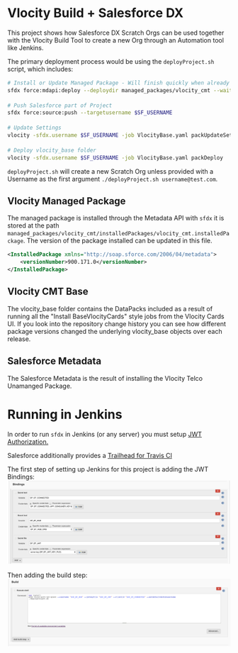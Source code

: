 # Vlocity Build + Salesforce DX
This project shows how Salesforce DX Scratch Orgs can be used together with the Vlocity Build Tool to create a new Org through an Automation tool like Jenkins.

The primary deployment process would be using the `deployProject.sh` script, which includes:

```bash
# Install or Update Managed Package - Will finish quickly when already correct version
sfdx force:mdapi:deploy --deploydir managed_packages/vlocity_cmt --wait -1 --targetusername $SF_USERNAME

# Push Salesforce part of Project
sfdx force:source:push --targetusername $SF_USERNAME

# Update Settings
vlocity -sfdx.username $SF_USERNAME -job VlocityBase.yaml packUpdateSettings

# Deploy vlocity_base folder
vlocity -sfdx.username $SF_USERNAME -job VlocityBase.yaml packDeploy
```

`deployProject.sh` will create a new Scratch Org unless provided with a Username as the first argument `./deployProject.sh username@test.com`.

## Vlocity Managed Package
The managed package is installed through the Metadata API with `sfdx` it is stored at the path `managed_packages/vlocity_cmt/installedPackages/vlocity_cmt.installedPackage`. The version of the package installed can be updated in this file.

```xml
<InstalledPackage xmlns="http://soap.sforce.com/2006/04/metadata">
    <versionNumber>900.171.0</versionNumber>
</InstalledPackage>
```

## Vlocity CMT Base 
The vlocity_base folder contains the DataPacks included as a result of running all the "Install BaseVlocityCards" style jobs from the Vlocity Cards UI. If you look into the repository change history you can see how different package versions changed the underlying vlocity_base objects over each release.

## Salesforce Metadata
The Salesforce Metadata is the result of installing the Vlocity Telco Unamanged Package.

# Running in Jenkins

In order to run `sfdx` in Jenkins (or any server) you must setup [JWT Authorization.](https://developer.salesforce.com/docs/atlas.en-us.sfdx_dev.meta/sfdx_dev/sfdx_dev_auth_jwt_flow.htm)

Salesforce additionally provides a [Trailhead for Travis CI](https://trailhead.salesforce.com/modules/sfdx_travis_ci/units/sfdx_travis_ci_connected_app)

The first step of setting up Jenkins for this project is adding the JWT Bindings:
![Bindings](doc/Bindings.png)

Then adding the build step:
![Build](doc/Build.png)

